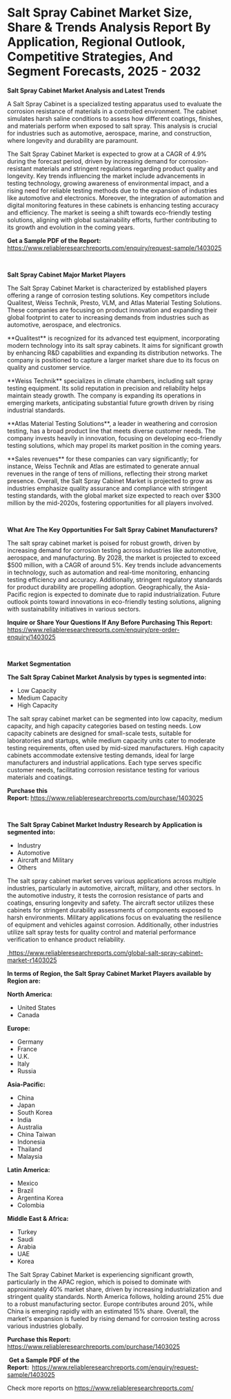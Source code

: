 <p><h1>Salt Spray Cabinet Market Size, Share & Trends Analysis Report By Application, Regional Outlook, Competitive Strategies, And Segment Forecasts, 2025 - 2032</h1></p><p><strong>Salt Spray Cabinet Market Analysis and Latest Trends</strong></p>
<p><p>A Salt Spray Cabinet is a specialized testing apparatus used to evaluate the corrosion resistance of materials in a controlled environment. The cabinet simulates harsh saline conditions to assess how different coatings, finishes, and materials perform when exposed to salt spray. This analysis is crucial for industries such as automotive, aerospace, marine, and construction, where longevity and durability are paramount.</p><p>The Salt Spray Cabinet Market is expected to grow at a CAGR of 4.9% during the forecast period, driven by increasing demand for corrosion-resistant materials and stringent regulations regarding product quality and longevity. Key trends influencing the market include advancements in testing technology, growing awareness of environmental impact, and a rising need for reliable testing methods due to the expansion of industries like automotive and electronics. Moreover, the integration of automation and digital monitoring features in these cabinets is enhancing testing accuracy and efficiency. The market is seeing a shift towards eco-friendly testing solutions, aligning with global sustainability efforts, further contributing to its growth and evolution in the coming years.</p></p>
<p><strong>Get a Sample PDF of the Report:&nbsp;</strong> <a href="https://www.reliableresearchreports.com/enquiry/request-sample/1403025?utm_campaign=10&utm_medium=2&utm_source=Github&utm_content=ia&utm_term=28022025&utm_id=salt-spray-cabinet">https://www.reliableresearchreports.com/enquiry/request-sample/1403025</a></p>
<p>&nbsp;</p>
<p><strong>Salt Spray Cabinet Major Market Players</strong></p>
<p><p>The Salt Spray Cabinet Market is characterized by established players offering a range of corrosion testing solutions. Key competitors include Qualitest, Weiss Technik, Presto, VLM, and Atlas Material Testing Solutions. These companies are focusing on product innovation and expanding their global footprint to cater to increasing demands from industries such as automotive, aerospace, and electronics.</p><p>**Qualitest** is recognized for its advanced test equipment, incorporating modern technology into its salt spray cabinets. It aims for significant growth by enhancing R&D capabilities and expanding its distribution networks. The company is positioned to capture a larger market share due to its focus on quality and customer service.</p><p>**Weiss Technik** specializes in climate chambers, including salt spray testing equipment. Its solid reputation in precision and reliability helps maintain steady growth. The company is expanding its operations in emerging markets, anticipating substantial future growth driven by rising industrial standards.</p><p>**Atlas Material Testing Solutions**, a leader in weathering and corrosion testing, has a broad product line that meets diverse customer needs. The company invests heavily in innovation, focusing on developing eco-friendly testing solutions, which may propel its market position in the coming years.</p><p>**Sales revenues** for these companies can vary significantly; for instance, Weiss Technik and Atlas are estimated to generate annual revenues in the range of tens of millions, reflecting their strong market presence. Overall, the Salt Spray Cabinet Market is projected to grow as industries emphasize quality assurance and compliance with stringent testing standards, with the global market size expected to reach over $300 million by the mid-2020s, fostering opportunities for all players involved.</p></p>
<p>&nbsp;</p>
<p><strong>What Are The Key Opportunities For Salt Spray Cabinet Manufacturers?</strong></p>
<p><p>The salt spray cabinet market is poised for robust growth, driven by increasing demand for corrosion testing across industries like automotive, aerospace, and manufacturing. By 2028, the market is projected to exceed $500 million, with a CAGR of around 5%. Key trends include advancements in technology, such as automation and real-time monitoring, enhancing testing efficiency and accuracy. Additionally, stringent regulatory standards for product durability are propelling adoption. Geographically, the Asia-Pacific region is expected to dominate due to rapid industrialization. Future outlook points toward innovations in eco-friendly testing solutions, aligning with sustainability initiatives in various sectors.</p></p>
<p><strong>Inquire or Share Your Questions If Any Before Purchasing This Report:</strong> <a href="https://www.reliableresearchreports.com/enquiry/pre-order-enquiry/1403025?utm_campaign=10&utm_medium=2&utm_source=Github&utm_content=ia&utm_term=28022025&utm_id=salt-spray-cabinet">https://www.reliableresearchreports.com/enquiry/pre-order-enquiry/1403025</a></p>
<p>&nbsp;</p>
<p><strong>Market Segmentation</strong></p>
<p><strong>The Salt Spray Cabinet Market Analysis by types is segmented into:</strong></p>
<p><ul><li>Low Capacity</li><li>Medium Capacity</li><li>High Capacity</li></ul></p>
<p><p>The salt spray cabinet market can be segmented into low capacity, medium capacity, and high capacity categories based on testing needs. Low capacity cabinets are designed for small-scale tests, suitable for laboratories and startups, while medium capacity units cater to moderate testing requirements, often used by mid-sized manufacturers. High capacity cabinets accommodate extensive testing demands, ideal for large manufacturers and industrial applications. Each type serves specific customer needs, facilitating corrosion resistance testing for various materials and coatings.</p></p>
<p><strong>Purchase this Report:&nbsp;</strong><a href="https://www.reliableresearchreports.com/purchase/1403025?utm_campaign=10&utm_medium=2&utm_source=Github&utm_content=ia&utm_term=28022025&utm_id=salt-spray-cabinet">https://www.reliableresearchreports.com/purchase/1403025</a></p>
<p>&nbsp;</p>
<p><strong>The Salt Spray Cabinet Market Industry Research by Application is segmented into:</strong></p>
<p><ul><li>Industry</li><li>Automotive</li><li>Aircraft and Military</li><li>Others</li></ul></p>
<p><p>The salt spray cabinet market serves various applications across multiple industries, particularly in automotive, aircraft, military, and other sectors. In the automotive industry, it tests the corrosion resistance of parts and coatings, ensuring longevity and safety. The aircraft sector utilizes these cabinets for stringent durability assessments of components exposed to harsh environments. Military applications focus on evaluating the resilience of equipment and vehicles against corrosion. Additionally, other industries utilize salt spray tests for quality control and material performance verification to enhance product reliability.</p></p>
<p><a href="https://www.reliableresearchreports.com/global-salt-spray-cabinet-market-r1403025?utm_campaign=10&utm_medium=2&utm_source=Github&utm_content=ia&utm_term=28022025&utm_id=salt-spray-cabinet">&nbsp;https://www.reliableresearchreports.com/global-salt-spray-cabinet-market-r1403025</a></p>
<p><strong>In terms of Region, the Salt Spray Cabinet Market Players available by Region are:</strong></p>
<p>
    <p> <strong> North America: </strong>
        <ul>
            <li>United States</li>
            <li>Canada</li>
        </ul>
        </p> 
    <p> <strong> Europe: </strong>
        <ul>
            <li>Germany</li>
            <li>France</li>
            <li>U.K.</li>
            <li>Italy</li>
            <li>Russia</li>
        </ul>
        </p> 
    <p> <strong> Asia-Pacific: </strong>
        <ul>
            <li>China</li>
            <li>Japan</li>
            <li>South Korea</li>
            <li>India</li>
            <li>Australia</li>
            <li>China Taiwan</li>
            <li>Indonesia</li>
            <li>Thailand</li>
            <li>Malaysia</li>
        </ul>
        </p> 
    <p> <strong> Latin America: </strong>
        <ul>
            <li>Mexico</li>
            <li>Brazil</li>
            <li>Argentina Korea</li>
            <li>Colombia</li>
        </ul>
        </p> 
    <p> <strong> Middle East & Africa: </strong>
        <ul>
            <li>Turkey</li>
            <li>Saudi</li>
            <li>Arabia</li>
            <li>UAE</li>
            <li>Korea</li>
        </ul>
    </p>
    </p>
<p><p>The Salt Spray Cabinet Market is experiencing significant growth, particularly in the APAC region, which is poised to dominate with approximately 40% market share, driven by increasing industrialization and stringent quality standards. North America follows, holding around 25% due to a robust manufacturing sector. Europe contributes around 20%, while China is emerging rapidly with an estimated 15% share. Overall, the market's expansion is fueled by rising demand for corrosion testing across various industries globally.</p></p>
<p><strong>Purchase this Report: </strong><a href="https://www.reliableresearchreports.com/purchase/1403025?utm_campaign=10&utm_medium=2&utm_source=Github&utm_content=ia&utm_term=28022025&utm_id=salt-spray-cabinet">https://www.reliableresearchreports.com/purchase/1403025</a></p>
<p>&nbsp;<strong>Get a Sample PDF of the Report:&nbsp;&nbsp;</strong><a href="https://www.reliableresearchreports.com/enquiry/request-sample/1403025?utm_campaign=10&utm_medium=2&utm_source=Github&utm_content=ia&utm_term=28022025&utm_id=salt-spray-cabinet">https://www.reliableresearchreports.com/enquiry/request-sample/1403025</a></p>
<p><strong></strong></p>
<p>Check more reports on <a href="https://www.reliableresearchreports.com/?utm_campaign=10&utm_medium=2&utm_source=Github&utm_content=ia&utm_term=28022025&utm_id=salt-spray-cabinet">https://www.reliableresearchreports.com/</a></p>